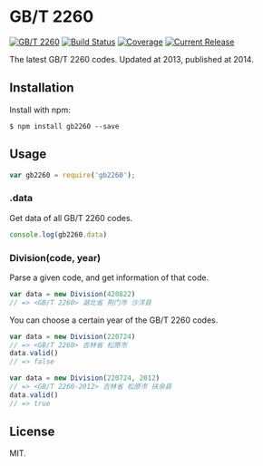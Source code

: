 # GB/T 2260

[![GB/T 2260](http://img.shields.io/badge/GB%2FT-2260-blue.svg?style=flat)](https://github.com/cn/GB2260)
[![Build Status](https://img.shields.io/travis/cn/GB2260.js.svg?style=flat)](https://travis-ci.org/cn/GB2260.js)
[![Coverage](https://img.shields.io/coveralls/cn/GB2260.js.svg?style=flat)](https://coveralls.io/r/cn/GB2260.js)
[![Current Release](https://img.shields.io/npm/v/gb2260.svg?style=flat)](https://npmjs.org/package/gb2260)

The latest GB/T 2260 codes. Updated at 2013, published at 2014.

## Installation

Install with npm:

    $ npm install gb2260 --save

## Usage

```js
var gb2260 = require('gb2260');
```

### .data

Get data of all GB/T 2260 codes.

```js
console.log(gb2260.data)
```

### Division(code, year)

Parse a given code, and get information of that code.

```js
var data = new Division(420822)
// => <GB/T 2260> 湖北省 荆门市 沙洋县
```

You can choose a certain year of the GB/T 2260 codes.

```js
var data = new Division(220724)
// => <GB/T 2260> 吉林省 松原市
data.valid()
// => false

var data = new Division(220724, 2012)
// => <GB/T 2260-2012> 吉林省 松原市 扶余县
data.valid()
// => true
```

## License

MIT.
